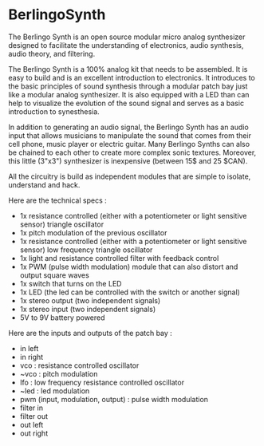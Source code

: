 # BerlingoSynth

The Berlingo Synth is an open source modular micro analog synthesizer designed to facilitate the understanding of electronics, audio synthesis, audio theory, and filtering.

The Berlingo Synth is a 100% analog kit that needs to be assembled. It is easy to build and is an excellent introduction to electronics. It introduces to the basic principles of sound synthesis through a modular patch bay just like a modular analog synthesizer. It is also equipped with a LED than can help to visualize the evolution of the sound signal and serves as a basic introduction to synesthesia.

In addition to generating an audio signal, the Berlingo Synth has an audio input that allows musicians to manipulate the sound that comes from their cell phone, music player or electric guitar. Many Berlingo Synths can also be chained to each other to create more complex sonic textures. Moreover, this little (3"x3") synthesizer is inexpensive (between 15$ and 25 $CAN).

All the circuitry is build as independent modules that are simple to isolate, understand and hack.

Here are the technical specs :

* 1x resistance controlled (either with a potentiometer or light sensitive sensor) triangle oscillator
* 1x pitch modulation of the previous oscillator
* 1x resistance controlled (either with a potentiometer or light sensitive sensor) low frequency triangle oscillator
* 1x light and resistance controlled filter with feedback control
* 1x PWM (pulse width modulation) module that can also distort and output square waves
* 1x switch that turns on the LED
* 1x LED (the led can be controlled with the switch or another signal)
* 1x stereo output (two independent signals)
* 1x stereo input (two independent signals)
* 5V to 9V battery powered

Here are the inputs and outputs of the patch bay :

* in left
* in right
* vco : resistance controlled oscillator
* ~vco : pitch modulation
* lfo : low frequency resistance controlled oscillator
* ~led : led modulation
* pwm (input, modulation, output) : pulse width modulation
* filter in
* filter out
* out left
* out right
